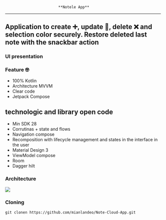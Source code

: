                             **Notele App**
________________________________________________________________________

## Application to create ➕, update 🔄, delete ❌ and selection color securely. Restore deleted last note with the snackbar action

### UI presentation



### Feature 🤓
* 100% Kotlin
* Architecture MVVM
* Clear code
* Jetpack Compose

## technologic and library open code
* Min SDK 28
* Corrutinas + state and flows
* Navigation compose
* Recomposition with lifecycle management and states in the interface in the user
* Material Design 3
* ViewModel compose
* Room
* Dagger hilt

### Architecture

![](https://developer.android.com/static/topic/libraries/architecture/images/mad-arch-overview.png?hl=es-419)


### Cloning
`git clonen https://github.com/mianlandeo/Note-Cloud-App.git`

